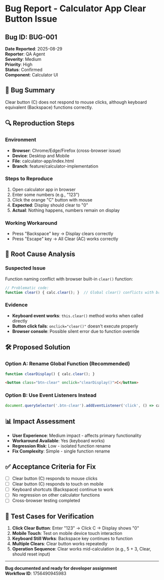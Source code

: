 # Bug Report - Calculator App Clear Button Issue

## Bug ID: BUG-001
**Date Reported**: 2025-08-29  
**Reporter**: QA Agent  
**Severity**: Medium  
**Priority**: High  
**Status**: Confirmed  
**Component**: Calculator UI  

## 🐛 Bug Summary
Clear button (C) does not respond to mouse clicks, although keyboard equivalent (Backspace) functions correctly.

## 🔍 Reproduction Steps

### Environment
- **Browser**: Chrome/Edge/Firefox (cross-browser issue)
- **Device**: Desktop and Mobile  
- **File**: calculator-app/index.html  
- **Branch**: feature/calculator-implementation  

### Steps to Reproduce
1. Open calculator app in browser
2. Enter some numbers (e.g., "123")  
3. Click the orange "C" button with mouse
4. **Expected**: Display should clear to "0"
5. **Actual**: Nothing happens, numbers remain on display

### Working Workaround
- Press "Backspace" key → Display clears correctly
- Press "Escape" key → All Clear (AC) works correctly

## 🔬 Root Cause Analysis

### Suspected Issue
Function naming conflict with browser built-in `clear()` function:

```javascript
// Problematic code:
function clear() { calc.clear(); }  // Global clear() conflicts with browser APIs
```

### Evidence
- **Keyboard event works**: `this.clear()` method works when called directly
- **Button click fails**: `onclick="clear()"` doesn't execute properly
- **Browser console**: Possible silent error due to function override

## 🛠️ Proposed Solution

### Option A: Rename Global Function (Recommended)
```javascript
function clearDisplay() { calc.clear(); }
```
```html
<button class="btn-clear" onclick="clearDisplay()">C</button>
```

### Option B: Use Event Listeners Instead
```javascript
document.querySelector('.btn-clear').addEventListener('click', () => calc.clear());
```

## 📊 Impact Assessment
- **User Experience**: Medium impact - affects primary functionality
- **Workaround Available**: Yes (keyboard works)  
- **Regression Risk**: Low - isolated function rename
- **Fix Complexity**: Simple - single function rename

## ✅ Acceptance Criteria for Fix
- [ ] Clear button (C) responds to mouse clicks
- [ ] Clear button (C) responds to touch on mobile
- [ ] Keyboard shortcuts (Backspace) continue to work
- [ ] No regression on other calculator functions
- [ ] Cross-browser testing completed

## 🧪 Test Cases for Verification
1. **Click Clear Button**: Enter "123" → Click C → Display shows "0"
2. **Mobile Touch**: Test on mobile device touch interaction
3. **Keyboard Still Works**: Backspace key continues to function
4. **Multiple Clears**: Clear button works repeatedly
5. **Operation Sequence**: Clear works mid-calculation (e.g., 5 + 3, Clear, should reset input)

---
**Bug documented and ready for developer assignment**  
**Workflow ID**: 1756490945983